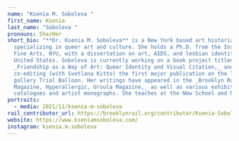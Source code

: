 ```yaml
---
name: "Ksenia M. Soboleva "
first_name: Ksenia
last_name: "Soboleva "
pronouns: She/Her
short_bio: "**Dr. Ksenia M. Soboleva** is a New York based art historian
  specializing in queer art and culture. She holds a Ph.D. from the Institute of
  Fine Arts, NYU, with a dissertation on art, AIDS, and lesbian identity in the
  United States. Soboleva is currently working on a book project titled
  _Friendship as a Way of Art: Queer Identity and Visual Citation,_ and
  co-editing (with Svetlana Kitto) the first major publication on the lesbian
  gallery Trial Balloon. Her writings have appeared in the _Brooklyn Rail, BOMB
  Magazine, Hyperallergic, Ursula Magazine,_ as well as various exhibition
  catalogues and artist monographs. She teaches at the New School and NYU."
portraits:
  - media: 2021/11/ksenia-m-soboleva
rail_contributor_url: https://brooklynrail.org/contributor/Ksenia-Soboleva
website: https://www.kseniamsoboleva.com/
instagram: ksenia.m.soboleva
---
```

